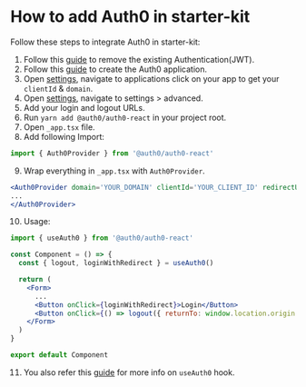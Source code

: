 # How to add Auth0 in starter-kit

Follow these steps to integrate Auth0 in starter-kit:

1. Follow this [guide](http://localhost:8080/guide/development/authentication.html#how-to-remove-authentication) to remove the existing Authentication(JWT).
2. Follow this [guide](https://auth0.com/docs/get-started/auth0-overview/create-applications) to create the Auth0 application.
3. Open [settings](https://manage.auth0.com/dashboard/), navigate to applications click on your app to get your `clientId` & `domain`.
4. Open [settings](https://manage.auth0.com/dashboard/), navigate to settings > advanced.
5. Add your login and logout URLs.
6. Run `yarn add @auth0/auth0-react` in your project root.
7. Open `_app.tsx` file.
8. Add following Import:

```jsx
import { Auth0Provider } from '@auth0/auth0-react'
```

9. Wrap everything in `_app.tsx` with `Auth0Provider`.

```jsx
<Auth0Provider domain='YOUR_DOMAIN' clientId='YOUR_CLIENT_ID' redirectUri='http://localhost:3000'>
...
</Auth0Provider>
```

10. Usage:

```jsx
import { useAuth0 } from '@auth0/auth0-react'

const Component = () => {
  const { logout, loginWithRedirect } = useAuth0()

  return (
    <Form>
      ...
      <Button onClick={loginWithRedirect}>Login</Button>
      <Button onClick={() => logout({ returnTo: window.location.origin })}>logout</Button>
    </Form>
  )
}

export default Component
```

11. You also refer this [guide](https://auth0.github.io/auth0-react/) for more info on `useAuth0` hook.

